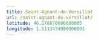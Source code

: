 ```yaml
---
title: Saint-Agnant-de-Versillat
url: /saint-agnant-de-versillat/
latitude: 46.278870600000005
longitude: 1.5113434000000001
---
```

